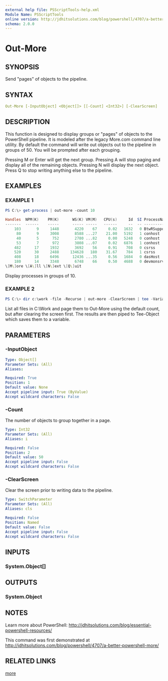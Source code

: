 ```yaml
---
external help file: PSScriptTools-help.xml
Module Name: PSScriptTools
online version: http://jdhitsolutions.com/blog/powershell/4707/a-better-powershell-more/
schema: 2.0.0
---
```


# Out-More

## SYNOPSIS

Send "pages" of objects to the pipeline.

## SYNTAX

```yaml
Out-More [-InputObject] <Object[]> [[-Count] <Int32>] [-ClearScreen]
```

## DESCRIPTION

This function is designed to display groups or "pages" of objects to the PowerShell pipeline.
It is modeled after the legacy More.com command line utility. By default the command will write out objects out to the pipeline in groups of 50. You will be prompted after each grouping.

Pressing M or Enter will get the next group.
Pressing A will stop paging and display all of the remaining objects.
Pressing N will display the next object.
Press Q to stop writing anything else to the pipeline.

## EXAMPLES

### EXAMPLE 1

```powershell
PS C:\> get-process | out-more -count 10

Handles  NPM(K)    PM(K)      WS(K) VM(M)   CPU(s)     Id  SI ProcessName
-------  ------    -----      ----- -----   ------     --  -- -----------
    103       9     1448       4220    67     0.02   1632   0 BtwRSupportService
     80       9     3008       8588 ...27    21.00   5192   1 conhost
     40       5      752       2780 ...82     0.00   5248   0 conhost
     53       7      972       3808 ...07     0.02   6876   1 conhost
    482      17     1932       3692    56     0.91    708   0 csrss
    520      30     2488     134628   180    31.67    784   1 csrss
    408      18     6496      12436 ...35     0.56   1684   0 dasHost
    180      14     3348       6748    66     0.50   4688   0 devmonsrv
\[M\]ore \[A\]ll \[N\]ext \[Q\]uit
```

Display processes in groups of 10.

### EXAMPLE 2

```powershell
PS C:\> dir c:\work -file -Recurse | out-more -ClearScreen | tee -Variable work
```

List all files in C:\Work and page them to Out-More using the default count, but after clearing the screen first. The results are then piped to Tee-Object which saves them to a variable.

## PARAMETERS

### -InputObject

```yaml
Type: Object[]
Parameter Sets: (All)
Aliases: 

Required: True
Position: 1
Default value: None
Accept pipeline input: True (ByValue)
Accept wildcard characters: False
```

### -Count

The number of objects to group together in a page.

```yaml
Type: Int32
Parameter Sets: (All)
Aliases: i

Required: False
Position: 2
Default value: 50
Accept pipeline input: False
Accept wildcard characters: False
```

### -ClearScreen

Clear the screen prior to writing data to the pipeline.

```yaml
Type: SwitchParameter
Parameter Sets: (All)
Aliases: cls

Required: False
Position: Named
Default value: False
Accept pipeline input: False
Accept wildcard characters: False
```

## INPUTS

### System.Object[]

## OUTPUTS

### System.Object

## NOTES

Learn more about PowerShell: http://jdhitsolutions.com/blog/essential-powershell-resources/

This command was first demonstrated at http://jdhitsolutions.com/blog/powershell/4707/a-better-powershell-more/

## RELATED LINKS

[more]()
